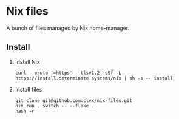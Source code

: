 # Nix files


A bunch of files managed by Nix home-manager.

## Install

1. Install Nix

    ```
    curl --proto '=https' --tlsv1.2 -sSf -L https://install.determinate.systems/nix | sh -s -- install
    ```

2. Install files

    ```
    git clone git@github.com:clvx/nix-files.git
    nix run . switch -- --flake .
    hash -r
    ```
